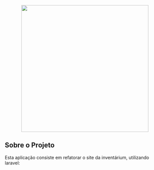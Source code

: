 <p align="center"><a href="https://www.oinventarium.com.br/" target="_blank"><img src="https://static.wixstatic.com/media/19d256_0ee96687ba0144e6ac60404e6106da4a~mv2.png/v1/fill/w_122,h_112,al_c,q_85,usm_0.66_1.00_0.01/foto%20insta%20inventarium.webp" width="400"></a></p>

## Sobre o Projeto

Esta aplicação consiste em refatorar o site da inventárium, utilizando laravel:

